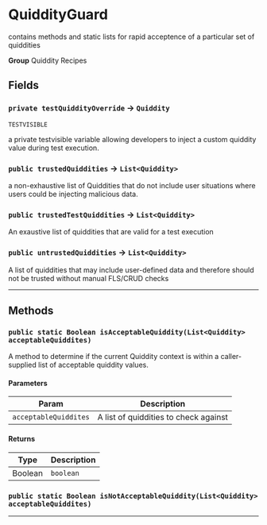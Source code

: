 # QuiddityGuard

contains methods and static lists for rapid acceptence of a
particular set of quiddities


**Group** Quiddity Recipes

## Fields

### `private testQuiddityOverride` → `Quiddity`

`TESTVISIBLE` 

a private testvisible variable allowing developers to inject a custom quiddity value during test execution.

### `public trustedQuiddities` → `List<Quiddity>`


a non-exhaustive list of Quiddities that do not include user situations where users could be injecting malicious data.

### `public trustedTestQuiddities` → `List<Quiddity>`


An exaustive list of quiddities that are valid for a test execution

### `public untrustedQuiddities` → `List<Quiddity>`


A list of quiddities that may include user-defined data and therefore should not be trusted without manual FLS/CRUD checks

---
## Methods
### `public static Boolean isAcceptableQuiddity(List<Quiddity> acceptableQuiddites)`

A method to determine if the current Quiddity context is within a caller-supplied list of acceptable quiddity values.

#### Parameters

|Param|Description|
|---|---|
|`acceptableQuiddites`|A list of quiddities to check against|

#### Returns

|Type|Description|
|---|---|
|Boolean|`boolean`|

### `public static Boolean isNotAcceptableQuiddity(List<Quiddity> acceptableQuiddites)`
---
